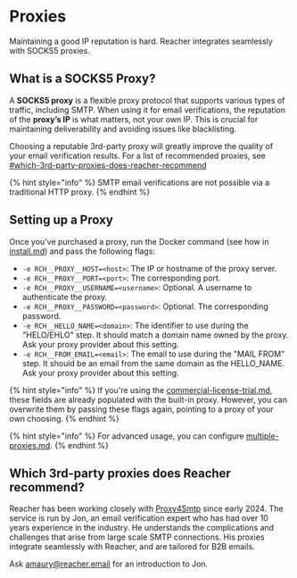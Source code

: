 # Proxies

Maintaining a good IP reputation is hard. Reacher integrates seamlessly with SOCKS5 proxies.

## What is a SOCKS5 Proxy?

A **SOCKS5 proxy** is a flexible proxy protocol that supports various types of traffic, including SMTP. When using it for email verifications, the reputation of the **proxy’s IP** is what matters, not your own IP. This is crucial for maintaining deliverability and avoiding issues like blacklisting.

Choosing a reputable 3rd-party proxy will greatly improve the quality of your email verification results. For a list of recommended proxies, see [#which-3rd-party-proxies-does-reacher-recommend](./#which-3rd-party-proxies-does-reacher-recommend "mention")

{% hint style="info" %}
SMTP email verifications are not possible via a traditional HTTP proxy.
{% endhint %}

## Setting up a Proxy

Once you've purchased a proxy, run the Docker command (see how in [install.md](../install.md "mention")) and pass the following flags:

* `-e RCH__PROXY__HOST=<host>`: The IP or hostname of the proxy server.
* `-e RCH__PROXY__PORT=<port>`: The corresponding port.
* `-e RCH__PROXY__USERNAME=<username>`: Optional. A username to authenticate the proxy.
* `-e RCH__PROXY__PASSWORD=<password>`: Optional. The corresponding password.
* `-e RCH__HELLO_NAME=<domain>`: The identifier to use during the "HELO/EHLO" step. It should match a domain name owned by the proxy. Ask your proxy provider about this setting.
* `-e RCH__FROM_EMAIL=<email>`: The email to use during the "MAIL FROM" step. It should be an email from the same domain as the HELLO\_NAME. Ask your proxy provider about this setting.

{% hint style="info" %}
If you're using the [commercial-license-trial.md](../licensing/commercial-license-trial.md "mention"), these fields are already populated with the built-in proxy. However, you can overwrite them by passing these flags again, pointing to a proxy of your own choosing.
{% endhint %}

{% hint style="info" %}
For advanced usage, you can configure [multiple-proxies.md](multiple-proxies.md "mention").
{% endhint %}

## Which 3rd-party proxies does Reacher recommend?

Reacher has been working closely with [Proxy4Smtp](https://www.proxy4smtp.com) since early 2024. The service is run by Jon, an email verification expert who has had over 10 years experience in the industry. He understands the complications and challenges that arise from large scale SMTP connections. His proxies integrate seamlessly with Reacher, and are tailored for B2B emails.

Ask [amaury@reacher.email](https://app.gitbook.com/u/F1LnsqPFtfUEGlcILLswbbp5cgk2 "mention") for an introduction to Jon.
